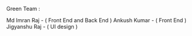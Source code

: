 Green Team :

Md Imran Raj - ( Front End and Back End )
Ankush Kumar - ( Front End )
Jigyanshu Raj - ( UI design )
